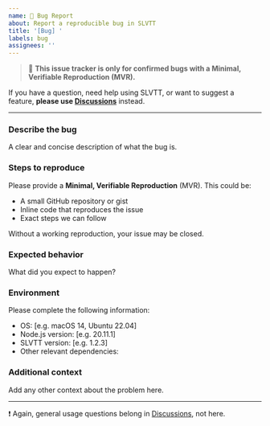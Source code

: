 ```yaml
---
name: 🐛 Bug Report
about: Report a reproducible bug in SLVTT
title: '[Bug] '
labels: bug
assignees: ''
---
```


> 📌 **This issue tracker is only for confirmed bugs with a Minimal, Verifiable Reproduction (MVR).**

If you have a question, need help using SLVTT, or want to suggest a feature, **please use [Discussions](https://github.com/insanity54/slvtt/discussions)** instead.

---

### Describe the bug

A clear and concise description of what the bug is.

### Steps to reproduce

Please provide a **Minimal, Verifiable Reproduction** (MVR). This could be:

- A small GitHub repository or gist
- Inline code that reproduces the issue
- Exact steps we can follow

Without a working reproduction, your issue may be closed.

### Expected behavior

What did you expect to happen?

### Environment

Please complete the following information:

- OS: [e.g. macOS 14, Ubuntu 22.04]
- Node.js version: [e.g. 20.11.1]
- SLVTT version: [e.g. 1.2.3]
- Other relevant dependencies:

### Additional context

Add any other context about the problem here.

---

❗ Again, general usage questions belong in [Discussions](https://github.com/insanity54/slvtt/discussions), not here.
